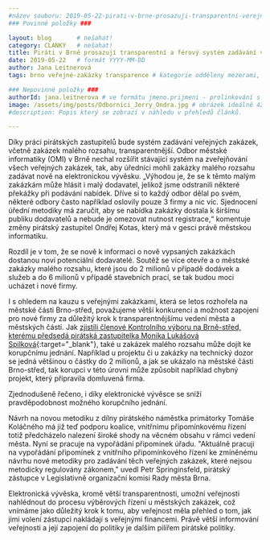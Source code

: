 ```yaml
---
#název souboru: 2019-05-22-pirati-v-brne-prosazuji-transparentni-verejne-zakazky.md
### Povinné položky ###

layout: blog       # nešahat!
category: CLANKY   # nešahat!
title: Piráti v Brně prosazují transparentní a férový systém zadávání veřejných zakázek
date: 2019-05-22   # formát YYYY-MM-DD
author: Jana Leitnerová
tags: brno veřejné-zakázky transparence # kategorie odděleny mezerami, např. volby zemědělství životní-prostředí piráti (viz https://jihomoravsky.pirati.cz/tags/)

### Nepovinné položky ###
authorId: jana.leitnerova # ve formátu jmeno.prijmeni - prolinkování s profilem přes uid
image: /assets/img/posts/Odbornici_Jerry_Ondra.jpg # obrázek ideálně 420x677px minifikovaný přes https://tinypng.com/
#description: Popis který se zobrazí v náhledu v přehledů článků.

---
```


Díky práci pirátských zastupitelů bude systém zadávání veřejných zakázek, včetně zakázek malého rozsahu, transparentnější. Odbor městské informatiky (OMI) v Brně nechal rozšířit stávající systém na zveřejňování všech veřejných zakázek, tak, aby úředníci mohli zakázky malého rozsahu zadávat nově na elektronickou vývěsku. „Výhodou je, že se k těmto malým zakázkám může hlásit i malý dodavatel, jelikož jsme odstranili některé překážky při podávání nabídek. Dříve si to každý odbor dělal po svém, některé odbory často například oslovily pouze 3 firmy a nic víc. Sjednocení úřední metodiky má zaručit, aby se nabídka zakázky dostala k širšímu publiku dodavatelů a nebude je omezovat nutnost registrace,“ komentuje změny pirátský zastupitel Ondřej Kotas, který má v gesci právě městskou informatiku.

Rozdíl je v tom, že se nově k informaci o nově vypsaných zakázkách dostanou noví potenciální dodavatelé. Soutěž se více otevře a o městské zakázky malého rozsahu, které jsou do 2 milionů v případě dodávek a služeb a do 6 milionů v případě stavebních prací, se tak budou moci ucházet i nové firmy. 

I s ohledem na kauzu s veřejnými zakázkami, která se letos rozhořela na městské části Brno-střed, považujeme větší konkurenci a možnost zapojení pro nové firmy za důležitý krok k transparentnějšímu vedení města a městských částí. Jak [zjistili členové Kontrolního výboru na Brně-střed, kterému předsedá pirátská zastupitelka Monika Lukášová Spilková](https://www.piratskelisty.cz/clanek-2389-potirame-korupci-piraty-rizeny-kontrolni-vybor-na-radnici-brno-stred-odhalil-dalsi-mozne-nedostatky-v-zakazkach-za-140-milionu){:target="_blank"}, také u zakázek malého rozsahu může dojít ke korupčnímu jednání. Například u projektu či u zakázky na technický dozor se jedná většinou o částky do 2 milionů, a jak se ukázalo na městské části Brno-střed, tak korupci v této úrovni může způsobit například chybný projekt, který připravila domluvená firma.

Zjednodušeně řečeno, i díky elektronické vývěsce se sníží pravděpodobnost možného korupčního jednání. 

Návrh na novou metodiku z dílny pirátského náměstka primátorky Tomáše Koláčného má již teď podporu koalice, vnitřnímu připomínkovému řízení totiž předcházelo nalezení široké shody na věcném obsahu v rámci vedení města. Nyní se pracuje na vypořádání připomínek úřadu. "Aktuálně pracuji na vypořádání připomínek z vnitřního připomínkového řízení ke zmíněnému návrhu nové metodiky pro zadávání těch veřejných zakázek, které nejsou metodicky regulovány zákonem," uvedl Petr Springinsfeld, pirátský zástupce v Legislativně organizační komisi Rady města Brna.

Elektronická vývěska, kromě větší transparentnosti, umožní veřejnosti nahlédnout do procesu výběrových řízení u městských zakázek, což vnímáme jako důležitý krok k tomu, aby veřejnost měla přehled o tom, jak jimi volení zástupci nakládají s veřejnými financemi. Právě větší informování veřejnosti a její zapojení do politiky je dalším pilířem pirátské politiky.
